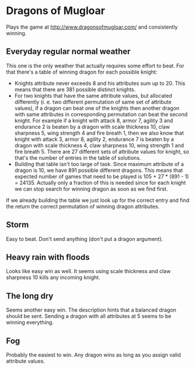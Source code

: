 # Dragons of Mugloar

Plays the game at http://www.dragonsofmugloar.com/ and consistently winning.

## Everyday regular normal weather

This one is the only weather that actually requires some effort to beat. For that there's a table of winning dragon for each possible knight:

* Knights attribute never exceeds 8 and his attributes sum up to 20. This means that there are 381 possible distinct knights.
* For two knights that have the same attribute values, but allocated differently (i. e. two different permutation of same set of attribute values), if a dragon can beat one of the knights then another dragon with same attributes in corresponding permutation can beat the second knight. For example if a knight with attack 8, armor 7, agility 3 and endurance 2 is beaten by a dragon with scale thickness 10, claw sharpness 5, wing strength 4 and fire breath 1, then we also know that knight with attack 3, armor 8, agility 2, endurance 7 is beaten by a dragon with scale thickness 4, claw sharpness 10, wing strength 1 and fire breath 5. There are 27 different sets of attribute values for knight, so that's the number of entries in the table of solutions.
* Building that table isn't too large of task. Since maximum attribute of a dragon is 10, we have 891 possible different dragons. This means that expected number of games that need to be played is 105 + 27 * (891 - 1) = 24135. Actually only a fraction of this is needed since for each knight we can stop search for winning dragon as soon as we find first.

If we already building the table we just look up for the correct entry and find the return the correct permutation of winning dragon attributes.

## Storm

Easy to beat. Don't send anything (don't put a dragon argument).

## Heavy rain with floods

Looks like easy win as well. It seems using scale thickness and claw sharpness 10 kills any incoming knight.

## The long dry

Seems another easy win. The description hints that a balanced dragon should be sent. Sending a dragon with all attributes at 5 seems to be winning everything.

## Fog

Probably the easiest to win. Any dragon wins as long as you assign valid attribute values.
